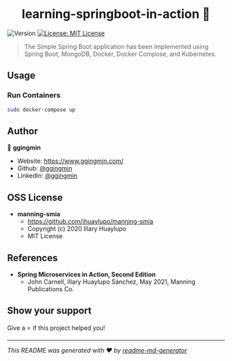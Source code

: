 <h1 align="center">learning-springboot-in-action 👋</h1>
<p>
  <img alt="Version" src="https://img.shields.io/badge/version-1.0.0-blue.svg?cacheSeconds=2592000" />
  <a href="#" target="_blank">
    <img alt="License: MIT License" src="https://img.shields.io/badge/License-MIT License-yellow.svg" />
  </a>
</p>

> The Simple Spring Boot application has been implemented using Spring Boot, MongoDB, Docker, Docker Compose, and Kubernetes.

## Usage
### Run Containers
```sh
sudo docker-compose up
```

## Author

👤 **ggingmin**

* Website: https://www.ggingmin.com/
* Github: [@ggingmin](https://github.com/ggingmin)
* LinkedIn: [@ggingmin](https://linkedin.com/in/ggingmin)


## OSS License
* **manning-smia**
  * https://github.com/ihuaylupo/manning-smia
  * Copyright (c) 2020 Illary Huaylupo
  * MIT License
    

## References
* **Spring Microservices in Action, Second Edition**
  * John Carnell, Illary Huaylupo Sánchez, May 2021, Manning Publications Co.


## Show your support

Give a ⭐️ if this project helped you!

***
_This README was generated with ❤️ by [readme-md-generator](https://github.com/kefranabg/readme-md-generator)_
